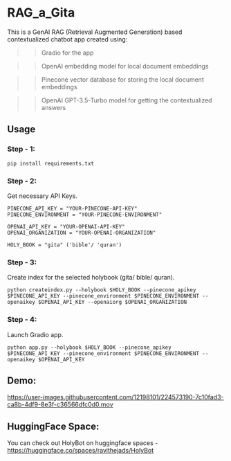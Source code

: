 # RAG_a_Gita
This is a GenAI RAG (Retrieval Augmented Generation) based contextualized chatbot app created using:
>> Gradio for the app </n>

>> OpenAI embedding model for local document embeddings </n>

>> Pinecone vector database for storing the local document embeddings </n>

>> OpenAI GPT-3.5-Turbo model for getting the contextualized answers

## Usage

### Step - 1:
```
pip install requirements.txt
```

### Step - 2:

Get necessary API Keys.

```
PINECONE_API_KEY = "YOUR-PINECONE-API-KEY"
PINECONE_ENVIRONMENT = "YOUR-PINECONE-ENVIRONMENT"

OPENAI_API_KEY = "YOUR-OPENAI-API-KEY"
OPENAI_ORGANIZATION = "YOUR-OPENAI-ORGANIZATION"

HOLY_BOOK = "gita" ('bible'/ 'quran')
```

### Step - 3:

Create index for the selected holybook (gita/ bible/ quran).

```
python createindex.py --holybook $HOLY_BOOK --pinecone_apikey $PINECONE_API_KEY --pinecone_environment $PINECONE_ENVIRONMENT --openaikey $OPENAI_API_KEY --openaiorg $OPENAI_ORGANIZATION
```

### Step - 4:

Launch Gradio app.

```
python app.py --holybook $HOLY_BOOK --pinecone_apikey $PINECONE_API_KEY --pinecone_environment $PINECONE_ENVIRONMENT --openaikey $OPENAI_API_KEY
```
## Demo:

https://user-images.githubusercontent.com/12198101/224573190-7c10fad3-ca8b-4df9-8e3f-c36566dfc0d0.mov

## HuggingFace Space:

You can check out HolyBot on huggingface spaces - https://huggingface.co/spaces/ravithejads/HolyBot
